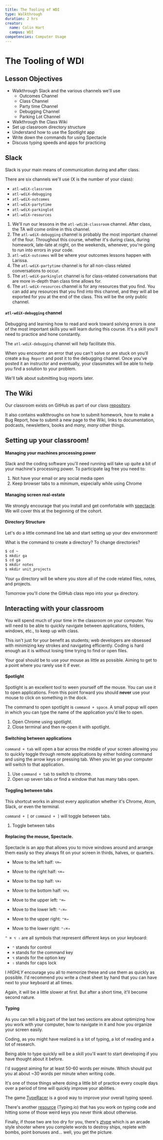 ```yaml
---
title: The Tooling of WDI
type: Walkthrough
duration: 2 hrs
creator:
  name: Colin Hart
  campus: WDI
competencies: Computer Usage
---
```


# The Tooling of WDI

## Lesson Objectives

  - Walkthrough Slack and the various channels we'll use
    - Outcomes Channel
    - Class Channel
    - Party time Channel
    - Debugging Channel
    - Parking Lot Channel
  - Walkthrough the Class Wiki
  - Set up classroom directory structure
  - Understand how to use the Spotlight app
  - Write down the commands for using Spectacle
  - Discuss typing speeds and apps for practicing

## Slack

Slack is your main means of communication during and after class.

There are six channels we'll use (X is the number of your class):

- `atl-wdiX-classroom`
- `atl-wdiX-debugging`
- `atl-wdiX-outcomes`
- `atl-wdiX-partytime`
- `atl-wdiX-parkinglot`
- `atl-wdiX-resources`

1. We'll run our lessons in the `atl-wdi10-classroom` channel. After class, the TA will come online in this channel.
2. The `atl-wdiX-debugging` channel is probably the most important channel of the four. Throughout this course, whether it's during class, during homework, late-late at night, on the weekends, whenever, you're going to run into errors in your code.
3. `atl-wdiX-outcomes` will be where your outcomes lessons happen with  Larissa.
4. The `atl-wdiX-partytime` channel is for all non-class related conversations to occur.
5. The `atl-wdiX-parkinglot` channel is for class-related conversations that are more in-depth than class time allows for.
6. The `atl-wdiX-resources` channel is for any resources that you find.  You can add any resources that you find into this channel, and they will all be exported for you at the end of the class.  This will be the only public channel.

#### `atl-wdiX-debugging` channel

Debugging and learning how to read and work toward solving errors is one of the most important skills you will learn during this course. It's a skill you'll need to practice and hone constantly.

The `atl-wdiX-debugging` channel will help facilitate this.

When you encounter an error that you can't solve or are stuck on you'll create a `Bug Report` and post it to the debugging channel. Once you've posted it an instructor and eventually, your classmates will be able to help you find a solution to your problem.

We'll talk about submitting bug reports later.

## The Wiki

Our classroom exists on GitHub as part of our class [repository](https://github.com/ATL-WDI-Curriculum/atl-wdi-10/wiki).

It also contains walkthroughs on how to submit homework, how to make a Bug Report, how to submit a new page to the Wiki, links to documentation, podcasts, newsletters, books and _many, many_ other things.

## Setting up your classroom!
#### Managing your machines processing power

Slack and the coding software you'll need running will take up quite a bit of your machine's processing power. To participate lag free you need to:

1. Not have your email or any social media open
2. Keep browser tabs to a minimum, especially while using Chrome

#### Managing screen real-estate

We strongly encourage that you install and get comfortable with [spectacle](https://www.spectacleapp.com/). We will cover this at the beginning of the cohort.

#### Directory Structure

Let's do a little command line lab and start setting up your dev environment!

What is the command to create a directory? To change directories?

```bash
$ cd ~
$ mkdir ga
$ cd ga
$ mkdir notes
$ mkdir unit_projects
```

Your `ga` directory will be where you store all of the code related files, notes, and projects.

Tomorrow you'll clone the GitHub class repo into your `ga` directory.

## Interacting with your classroom

You will spend much of your time in the classroom on your computer. You will need to be able to quickly navigate between applications, folders, windows, etc., to keep up with class.

This isn't just for your benefit as students; web developers are obsessed with minimizing key strokes and navigating efficiently. Coding is hard enough as it is without losing time trying to find or open files.

Your goal should be to use your mouse as little as possible. Aiming to get to a point where you rarely use it if ever.

#### Spotlight

Spotlight is an excellent tool to ween yourself off the mouse. You can use it to open applications. From this point forward you should **never** use your mouse to click on something in the dock.

The command to open spotlight is `command + space`. A small popup will open in which you can type the name of the application you'd like to open.

1. Open Chrome using spotlight.
2. Close terminal and then re-open it with spotlight.

#### Switching between applications

`command + tab` will open a bar across the middle of your screen allowing you to quickly toggle through remote applications by either holding command and using the arrow keys or pressing tab. When you let go your computer will switch to that application.

1. Use `command + tab` to switch to chrome.
2. Open up seven tabs _or_ find a window that has many tabs open.

#### Toggling between tabs

This shortcut works in almost every application whether it's Chrome, Atom, Slack, or even the terminal.

`command + [` or `command + ]` will toggle between tabs.

1. Toggle between tabs


#### Replacing the mouse, Spectacle.

Spectacle is an app that allows you to move windows around and arrange them easily so they always fit on your screen in thirds, halves, or quarters.

- Move to the left half: `⌥⌘←`
- Move to the right half: `⌥⌘→`
- Move to the top half: `⌥⌘↑`
- Move to the bottom half: `⌥⌘↓`

- Move to the upper left: `⌃⌘←`
- Move to the lower left: `⌃⇧⌘←`
- Move to the upper right: `⌃⌘→`
- Move to the lower right: `⌃⇧⌘→`

`^ ⌘ ⌥ ⇧` are all symbols that represent different keys on your keyboard:

- `⌃` stands for control
- `⌘` stands for the command key
- `⌥` stands for the option key
- `⇧` stands for caps lock

I *HIGHLY* encourage you all to memorize these and use them as quickly as possible. I'd recommend you write a cheat sheet by hand that you can have next to your keyboard at all times.

Again, it will be a little slower at first. But after a short time, it'll become second nature.

#### Typing

As you can tell a big part of the last two sections are about optimizing how you work with your computer, how to navigate in it and how you organize your screen easily.

Coding, as you might have realized is a lot of typing, a lot of reading and a lot of research.

Being able to type quickly will be a skill you'll want to start developing if you have thought about it before.

I'd suggest aiming for at least 50-60 words per minute. Which should put you at about ~30 words per minute when writing code.

It's one of those things where doing a little bit of practice every couple days over a period of time will quickly improve your abilities.

The game [TypeRacer](http://play.typeracer.com/) is a good way to improve your overall typing speed.

There's another [resource](http://typing.io) (Typing.io) that has you work on typing code and hitting some of those weird keys you never think about otherwise.

Finally, if those two are too dry for you, there's [ztype](http://zty.pe/) which is an arcade style shooter where you complete words to destroy ships, replete with bombs, point bonuses and... well, you get the picture.
